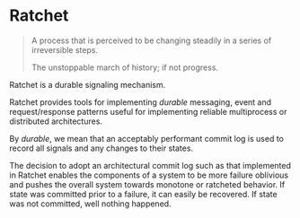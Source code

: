 # Ratchet

> A process that is perceived to be changing steadily in a series of irreversible steps.
>
> The unstoppable march of history; if not progress.

Ratchet is a durable signaling mechanism.

Ratchet provides tools for implementing _durable_ messaging, event and request/response patterns useful for implementing reliable multiprocess or distributed architectures.

By _durable_, we mean that an acceptably performant commit log is used to record all signals and any changes to their states.

The decision to adopt an architectural commit log such as that implemented in Ratchet enables the components of a system to be more failure oblivious and pushes the overall system towards monotone or ratcheted behavior. If state was committed prior to a failure, it can easily be recovered. If state was not committed, well nothing happened.
